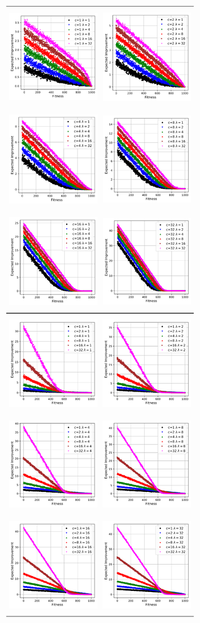 <TABLE border="0" align="center" style="margin: 0px auto;">
	<TR>
		<TD>
		<p align="center">
  			<img width="100%" height="100%" src="./Onemax_ExpectedImprovement_flipBitc1.svg">
		</p>
		</TD> 
		<TD>
		<p align="center">
  			<img width="100%" height="100%" src="./Onemax_ExpectedImprovement_flipBitc2.svg">
		</p>		
		</TD> 
	</TR>
	<TR>
		<TD>
		<p align="center">
  			<img width="100%" height="100%" src="./Onemax_ExpectedImprovement_flipBitc4.svg">
		</p>
		</TD> 
		<TD>
		<p align="center">
  			<img width="100%" height="100%" src="./Onemax_ExpectedImprovement_flipBitc8.svg">
		</p>		
		</TD> 
	</TR>
	<TR>
		<TD>
		<p align="center">
  			<img width="100%" height="100%" src="./Onemax_ExpectedImprovement_flipBitc16.svg">
		</p>
		</TD> 
		<TD>
		<p align="center">
  			<img width="100%" height="100%" src="./Onemax_ExpectedImprovement_flipBitc32.svg">
		</p>		
		</TD> 
	</TR>
</TABLE>



<TABLE border="0" align="center" style="margin: 0px auto;">
	<TR>
		<TD>
		<p align="center">
  			<img width="100%" height="100%" src="./Onemax_ExpectedImprovement_lambda1.svg">
		</p>
		</TD> 
		<TD>
		<p align="center">
  			<img width="100%" height="100%" src="./Onemax_ExpectedImprovement_lambda2.svg">
		</p>		
		</TD> 
	</TR>
	<TR>
		<TD>
		<p align="center">
  			<img width="100%" height="100%" src="./Onemax_ExpectedImprovement_lambda4.svg">
		</p>
		</TD> 
		<TD>
		<p align="center">
  			<img width="100%" height="100%" src="./Onemax_ExpectedImprovement_lambda8.svg">
		</p>		
		</TD> 
	</TR>
	<TR>
		<TD>
		<p align="center">
  			<img width="100%" height="100%" src="./Onemax_ExpectedImprovement_lambda16.svg">
		</p>
		</TD> 
		<TD>
		<p align="center">
  			<img width="100%" height="100%" src="./Onemax_ExpectedImprovement_lambda32.svg">
		</p>		
		</TD> 
	</TR>
</TABLE>
